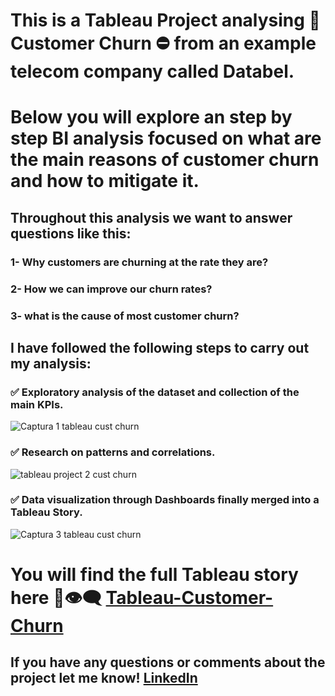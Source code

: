 # This is a Tableau Project analysing 🧐 Customer Churn ⛔ from an example telecom company called Databel.
# Below you will explore an step by step BI analysis focused on what are the main reasons of customer churn and how to mitigate it.


## Throughout this analysis we want to answer questions like this:

### 1- Why customers are churning at the rate they are?
### 2- How we can improve our churn rates?
### 3- what is the cause of most customer churn?


## I have followed the following steps to carry out my analysis:

### ✅  Exploratory analysis of the dataset and collection of the main KPIs.

![Captura 1 tableau cust churn](https://user-images.githubusercontent.com/116805861/199806606-87545d0f-5749-42ab-8708-99be54c91e63.PNG)


 
### ✅ Research on patterns and correlations.

![tableau project 2  cust churn](https://user-images.githubusercontent.com/116805861/199807055-67d13c92-6ff3-425e-89b6-a587c148b248.PNG)



### ✅ Data visualization through Dashboards finally merged into a Tableau Story.

![Captura 3 tableau cust churn](https://user-images.githubusercontent.com/116805861/199807476-7973e34e-5e2b-407f-b7f7-dc984c127c2a.PNG)



# You will find the full Tableau story here 💯👁‍🗨  [Tableau-Customer-Churn](https://public.tableau.com/app/profile/albertogarciagarcia/viz/AnalyzingCustomerChurn-CaseStudy/DatabelConsulting)


## If you have any questions or comments about the project let me know! [LinkedIn](https://www.linkedin.com/in/alberto-garc%C3%ADa-garc%C3%ADa-/) 

